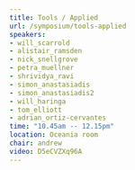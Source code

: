 ```yaml
---
title: Tools / Applied
url: /symposium/tools-applied
speakers:
- will_scarrold
- alistair_ramsden
- nick_snellgrove
- petra_muellner
- shrividya_ravi
- simon_anastasiadis
- simon_anastasiadis2
- will_haringa
- tom_elliott
- adrian_ortiz-cervantes
time: "10.45am -- 12.15pm"
location: Oceania room
chair: andrew
video: D5eCVZXq96A
---
```

